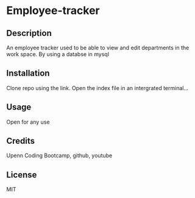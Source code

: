 # Employee-tracker

## Description
An employee tracker used to be able to view and edit departments in the work space. By using a databse in mysql
## Installation
Clone repo using the link. Open the index file in an intergrated terminal...
## Usage

Open for any use

## Credits

Upenn Coding Bootcamp, github, youtube

## License

MIT